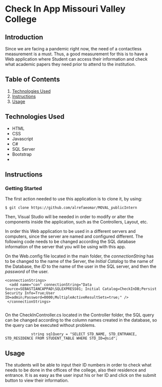 # Check In App Missouri Valley College

## Introduction
Since we are facing a pandemic right now, the need of a contactless measurement is a must. Thus, a good measurement for this is to have a Web application where Student can access their information and check what academic papers they need prior to attend to the institution. 

## Table of Contents
1. [Technologies Used](#technologies-used)
2. [Instructions](#instructions) 
3. [Usage](#usage)




## Technologies Used
* HTML
* CSS
* Javascript
* C#
* SQL Server
* Bootstrap
* 
## Instructions

### Getting Started
The first action needed to use this application is to clone it, by using:
```
$ git clone https://github.com/alrefaeomar/MOVAL_publicIntern
```

Then, Visual Studio will be needed in order to modify or alter the components inside the application, such as the Controllers, Layout, etc.


In order this Web application to be used in a different servers and computers, since the server are named and configured different. The following code needs to be changed according the SQL database information of the server that you will be using with this app.


On the Web.config file located in the main folder, the *connectionString* has to be changed to the name of the Server, the *Initial Catalog* to the name of the Database, the *ID* to the name of the user in the SQL server, and then the *password* of the user.
```
<connectionStrings>
  <add name="con" connectionString="Data Source=SEBASTIANCAPPAD\SQLEXPRESS01; Initial Catalog=CheckInDB;Persist Security Info=True;User ID=admin;Password=0000;MultipleActiveResultSets=true;" />
 </connectionStrings>
  
```

On the CheckInController.cs located in the Controller folder, the SQL query can be changed according to the column names created in the database, so the query can be executed without problems. 
```
            string sqlQuery = "SELECT STD_NAME, STD_ENTRANCE, STD_RESIDENCE FROM STUDENT_TABLE WHERE STD_ID=@sid";

```

## Usage
The students will be able to input their ID numbers in order to check what needs to be done in the offices of the college, also their residence and entrance. It is as easy as the user input his or her ID and click on the submit button to view their information.

